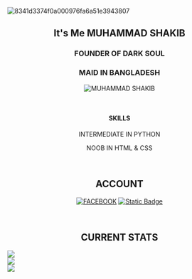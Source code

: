 ![8341d3374f0a000976fa6a51e3943807](https://github.com/SHAKIB-71/BL4CK-H4X0R/assets/131977613/4f4ec766-da09-44c7-a136-955e3ae27375)


<h2 align="center"> It's Me MUHAMMAD SHAKIB </h2>
<h3 align="center"> FOUNDER OF DARK SOUL </h3>
<h3 align="center"> MAID IN BANGLADESH </h3>

<p align="center"> <img src="https://komarev.com/ghpvc/?username=SHAKIB-71&label=Profile%20views&color=000115&style=for-the-badge" alt="MUHAMMAD SHAKIB" /> </p>

</br>
<h4 align="center">SKILLS</h4>
<p align="center"> INTERMEDIATE IN PYTHON </p>
<p align="center"> NOOB IN HTML & CSS </p>
</br>
<h2 align="center">ACCOUNT</h2>
<p align="center"><a href="https://www.facebook.com/DARKSOUL911"><img alt="FACEBOOK" src="https://img.shields.io/badge/FACEBOOK-blue?style=for-the-badge&logo=facebook&logoColor=white"></a>
<a href="https://t.me/MUHAMMADSHAKIB71"><img alt="Static Badge" src="https://img.shields.io/badge/TELEGRAM-blue?style=for-the-badge&logo=telegram&logoColor=white"></a></p>
</br>
<h2 align="center">CURRENT STATS</h2>

![](https://github-readme-stats.vercel.app/api?username=SHAKIB-71&theme=dark&hide_border=false&include_all_commits=true&count_private=true)<br/>
![](https://github-readme-streak-stats.herokuapp.com/?user=SHAKIB-71&theme=dark&hide_border=false)<br/>
![](https://github-readme-stats.vercel.app/api/top-langs/?username=SHAKIB-71&theme=dark&hide_border=false&include_all_commits=true&count_private=true&layout=compact)
